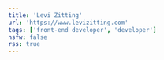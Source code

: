 ```yaml
---
title: 'Levi Zitting'
url: 'https://www.levizitting.com'
tags: ['front-end developer', 'developer']
nsfw: false
rss: true
---
```

